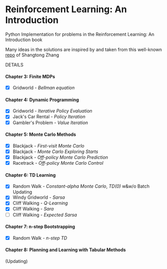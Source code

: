 # Reinforcement Learning: An Introduction
Python Implementation for problems in the Reinforcement Learning: An Introduction book  

Many ideas in the solutions are inspired by and taken from this well-known [repo](https://github.com/ShangtongZhang/reinforcement-learning-an-introduction) of Shangtong Zhang

DETAILS
#### Chapter 3: Finite MDPs
- [x] Gridworld - *Bellman equation*
#### Chapter 4: Dynamic Programming
- [x] Gridworld - *Iterative Policy Evaluation*
- [x] Jack's Car Rental - *Policy Iteration*
- [x] Gambler's Problem - *Value Iteration*
#### Chapter 5: Monte Carlo Methods
- [x] Blackjack - *First-visit Monte Carlo*
- [x] Blackjack - *Monte Carlo Exploring Starts*
- [x] Blackjack - *Off-policy Monte Carlo Prediction*
- [x] Racetrack - *Off-policy Monte Carlo Control*
#### Chapter 6: TD Learning
- [x] Random Walk - *Constant-alpha Monte Carlo*, *TD(0)* w&w/o Batch Updating
- [x] Windy Gridworld - *Sarsa*
- [x] Cliff Walking - *Q-Learning*
- [x] Cliff Walking - *Sara*
- [ ] Cliff Walking - *Expected Sarsa*
#### Chapter 7: n-step Bootstrapping
- [x] Random Walk - *n-step TD*
#### Chapter 8: Planning and Learning with Tabular Methods
(Updating)